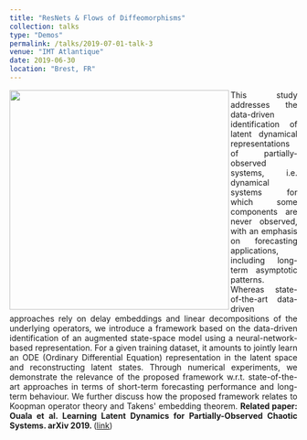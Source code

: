 ```yaml
---
title: "ResNets & Flows of Diffeomorphisms"
collection: talks
type: "Demos"
permalink: /talks/2019-07-01-talk-3
venue: "IMT Atlantique"
date: 2019-06-30
location: "Brest, FR"
---
```


<div style="text-align: justify"> 
<img src="https://www.imt-atlantique.fr/sites/default/files/rfablet/nbedyn_2_SOuala2019.jpg" width="384" align ="left">
This study addresses the data-driven identification of latent dynamical representations of partially-observed systems, i.e. dynamical systems for which some components are never observed, with an emphasis on forecasting applications, including long-term asymptotic patterns. Whereas state-of-the-art data-driven approaches rely on delay embeddings and linear decompositions of the underlying operators, we introduce a framework based on the data-driven identification of an augmented state-space model using a neural-network-based representation. For a given training dataset, it amounts to jointly learn an ODE (Ordinary Differential Equation) representation in the latent space and reconstructing latent states. Through numerical experiments, we demonstrate the relevance of the proposed framework w.r.t. state-of-the-art approaches in terms of short-term forecasting performance and long-term behaviour. We further discuss how the proposed framework relates to Koopman operator theory and Takens' embedding theorem.
<strong>Related paper: Ouala et al. Learning Latent Dynamics for Partially-Observed Chaotic Systems. arXiv 2019.
</strong> (<a href="https://arxiv.org/abs/1907.02452">link</a>)

</div>
